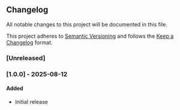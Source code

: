 ## Changelog

All notable changes to this project will be documented in this file.

This project adheres to [Semantic Versioning](https://semver.org/) and follows the [Keep a Changelog](https://keepachangelog.com/en/1.0.0/) format.

### [Unreleased]

### [1.0.0] - 2025-08-12

#### Added

- Initial release